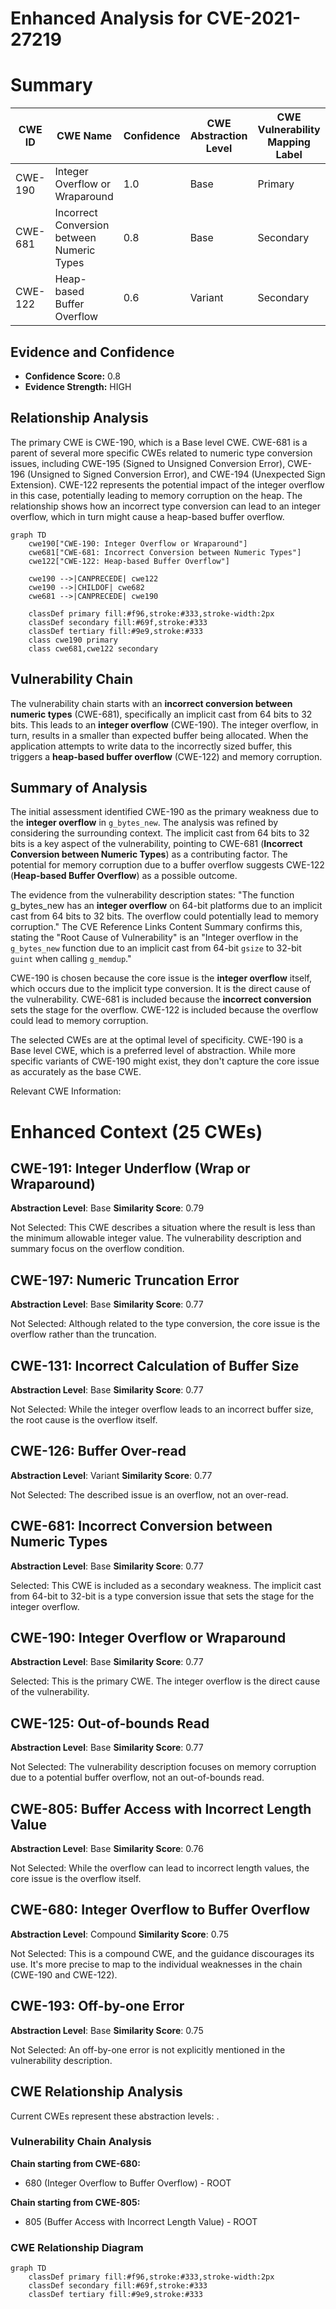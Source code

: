 # Enhanced Analysis for CVE-2021-27219

# Summary
| CWE ID | CWE Name | Confidence | CWE Abstraction Level | CWE Vulnerability Mapping Label | CWE-Vulnerability Mapping Notes |
|---|---|---|---|---|---|
| CWE-190 | Integer Overflow or Wraparound | 1.0 | Base | Primary | Allowed |
| CWE-681 | Incorrect Conversion between Numeric Types | 0.8 | Base | Secondary | Allowed |
| CWE-122 | Heap-based Buffer Overflow | 0.6 | Variant | Secondary | Allowed |

## Evidence and Confidence

*   **Confidence Score:** 0.8
*   **Evidence Strength:** HIGH

## Relationship Analysis
The primary CWE is CWE-190, which is a Base level CWE. CWE-681 is a parent of several more specific CWEs related to numeric type conversion issues, including CWE-195 (Signed to Unsigned Conversion Error), CWE-196 (Unsigned to Signed Conversion Error), and CWE-194 (Unexpected Sign Extension). CWE-122 represents the potential impact of the integer overflow in this case, potentially leading to memory corruption on the heap. The relationship shows how an incorrect type conversion can lead to an integer overflow, which in turn might cause a heap-based buffer overflow.

```mermaid
graph TD
    cwe190["CWE-190: Integer Overflow or Wraparound"]
    cwe681["CWE-681: Incorrect Conversion between Numeric Types"]
    cwe122["CWE-122: Heap-based Buffer Overflow"]
    
    cwe190 -->|CANPRECEDE| cwe122
    cwe190 -->|CHILDOF| cwe682
    cwe681 -->|CANPRECEDE| cwe190
    
    classDef primary fill:#f96,stroke:#333,stroke-width:2px
    classDef secondary fill:#69f,stroke:#333
    classDef tertiary fill:#9e9,stroke:#333
    class cwe190 primary
    class cwe681,cwe122 secondary
```

## Vulnerability Chain
The vulnerability chain starts with an **incorrect conversion between numeric types** (CWE-681), specifically an implicit cast from 64 bits to 32 bits. This leads to an **integer overflow** (CWE-190). The integer overflow, in turn, results in a smaller than expected buffer being allocated. When the application attempts to write data to the incorrectly sized buffer, this triggers a **heap-based buffer overflow** (CWE-122) and memory corruption.

## Summary of Analysis
The initial assessment identified CWE-190 as the primary weakness due to the **integer overflow** in `g_bytes_new`. The analysis was refined by considering the surrounding context. The implicit cast from 64 bits to 32 bits is a key aspect of the vulnerability, pointing to CWE-681 (**Incorrect Conversion between Numeric Types**) as a contributing factor. The potential for memory corruption due to a buffer overflow suggests CWE-122 (**Heap-based Buffer Overflow**) as a possible outcome.

The evidence from the vulnerability description states: "The function g_bytes_new has an **integer overflow** on 64-bit platforms due to an implicit cast from 64 bits to 32 bits. The overflow could potentially lead to memory corruption." The CVE Reference Links Content Summary confirms this, stating the "Root Cause of Vulnerability" is an "Integer overflow in the `g_bytes_new` function due to an implicit cast from 64-bit `gsize` to 32-bit `guint` when calling `g_memdup`."

CWE-190 is chosen because the core issue is the **integer overflow** itself, which occurs due to the implicit type conversion. It is the direct cause of the vulnerability. CWE-681 is included because the **incorrect conversion** sets the stage for the overflow. CWE-122 is included because the overflow could lead to memory corruption.

The selected CWEs are at the optimal level of specificity. CWE-190 is a Base level CWE, which is a preferred level of abstraction. While more specific variants of CWE-190 might exist, they don't capture the core issue as accurately as the base CWE.

Relevant CWE Information:

# Enhanced Context (25 CWEs)

## CWE-191: Integer Underflow (Wrap or Wraparound)
**Abstraction Level**: Base
**Similarity Score**: 0.79

Not Selected: This CWE describes a situation where the result is less than the minimum allowable integer value. The vulnerability description and summary focus on the overflow condition.

## CWE-197: Numeric Truncation Error
**Abstraction Level**: Base
**Similarity Score**: 0.77

Not Selected: Although related to the type conversion, the core issue is the overflow rather than the truncation.

## CWE-131: Incorrect Calculation of Buffer Size
**Abstraction Level**: Base
**Similarity Score**: 0.77

Not Selected: While the integer overflow leads to an incorrect buffer size, the root cause is the overflow itself.

## CWE-126: Buffer Over-read
**Abstraction Level**: Variant
**Similarity Score**: 0.77

Not Selected: The described issue is an overflow, not an over-read.

## CWE-681: Incorrect Conversion between Numeric Types
**Abstraction Level**: Base
**Similarity Score**: 0.77

Selected: This CWE is included as a secondary weakness. The implicit cast from 64-bit to 32-bit is a type conversion issue that sets the stage for the integer overflow.

## CWE-190: Integer Overflow or Wraparound
**Abstraction Level**: Base
**Similarity Score**: 0.77

Selected: This is the primary CWE. The integer overflow is the direct cause of the vulnerability.

## CWE-125: Out-of-bounds Read
**Abstraction Level**: Base
**Similarity Score**: 0.77

Not Selected: The vulnerability description focuses on memory corruption due to a potential buffer overflow, not an out-of-bounds read.

## CWE-805: Buffer Access with Incorrect Length Value
**Abstraction Level**: Base
**Similarity Score**: 0.76

Not Selected: While the overflow can lead to incorrect length values, the core issue is the overflow itself.

## CWE-680: Integer Overflow to Buffer Overflow
**Abstraction Level**: Compound
**Similarity Score**: 0.75

Not Selected: This is a compound CWE, and the guidance discourages its use. It's more precise to map to the individual weaknesses in the chain (CWE-190 and CWE-122).

## CWE-193: Off-by-one Error
**Abstraction Level**: Base
**Similarity Score**: 0.75

Not Selected: An off-by-one error is not explicitly mentioned in the vulnerability description.


## CWE Relationship Analysis

Current CWEs represent these abstraction levels: .


### Vulnerability Chain Analysis

**Chain starting from CWE-680:**
- 680 (Integer Overflow to Buffer Overflow) - ROOT


**Chain starting from CWE-805:**
- 805 (Buffer Access with Incorrect Length Value) - ROOT



### CWE Relationship Diagram

```mermaid
graph TD
    classDef primary fill:#f96,stroke:#333,stroke-width:2px
    classDef secondary fill:#69f,stroke:#333
    classDef tertiary fill:#9e9,stroke:#333
```